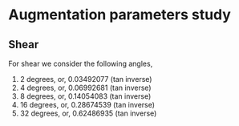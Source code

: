 # Augmentation parameters study
## Shear
For shear we consider the following angles,
1. 2 degrees, or, 0.03492077 (tan inverse)
2. 4 degrees, or, 0.06992681 (tan inverse)
3. 8 degrees, or, 0.14054083 (tan inverse)
4. 16 degrees, or, 0.28674539 (tan inverse)
5. 32 degrees, or, 0.62486935 (tan inverse)
